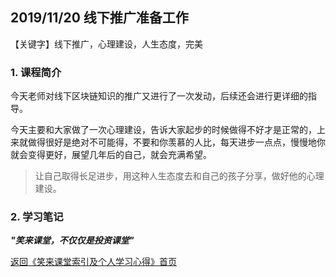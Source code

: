 ## 2019/11/20 线下推广准备工作

【关键字】线下推广，心理建设，人生态度，完美

### 1. 课程简介

今天老师对线下区块链知识的推广又进行了一次发动，后续还会进行更详细的指导。

今天主要和大家做了一次心理建设，告诉大家起步的时候做得不好才是正常的，上来就做得很好是绝对不可能得，不要和你羡慕的人比，每天进步一点点，慢慢地你就会变得更好，展望几年后的自己，就会充满希望。

> 让自己取得长足进步，用这种人生态度去和自己的孩子分享，做好他的心理建设。

### 2. 学习笔记

***"笑来课堂，不仅仅是投资课堂"***

[返回《笑来课堂索引及个人学习心得》首页](README.md)
